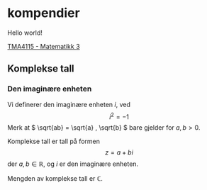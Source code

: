 # kompendier

Hello world!

[TMA4115 - Matematikk 3](/TMA4115/TMA4115.md)

## Komplekse tall


### Den imaginære enheten
Vi definerer den imaginære enheten $i$, ved
$$ i^2 = -1 $$
Merk at $ \sqrt{ab} = \sqrt{a} \, \sqrt{b} $ bare gjelder for $a, b > 0$.

Komplekse tall er tall på formen
$$ z = a + bi $$
der $a, b \in \mathbb{R}$, og $i$ er den imaginære enheten.

Mengden av komplekse tall er $\mathbb{C}$.

